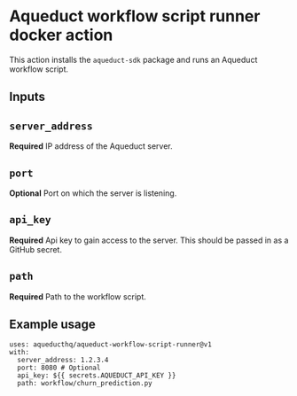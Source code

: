 # Aqueduct workflow script runner docker action

This action installs the `aqueduct-sdk` package and runs an Aqueduct workflow script.

## Inputs

## `server_address`

**Required** IP address of the Aqueduct server.

## `port`

**Optional** Port on which the server is listening.

## `api_key`

**Required** Api key to gain access to the server. This should be passed in as a GitHub secret.

## `path`

**Required** Path to the workflow script.

## Example usage
```
uses: aqueducthq/aqueduct-workflow-script-runner@v1
with:
  server_address: 1.2.3.4
  port: 8080 # Optional
  api_key: ${{ secrets.AQUEDUCT_API_KEY }}
  path: workflow/churn_prediction.py
```